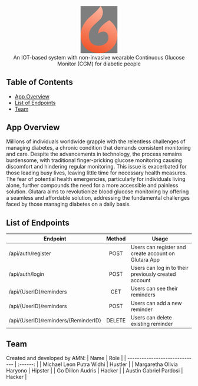 <div align="center"><img src = "assets/glutara.png" width = 20% height= 20%></div>

<div align="center">
An IOT-based system with non-invasive wearable Continuous Glucose Monitor (CGM) for diabetic people
</div>

## Table of Contents

- [App Overview](#app-overview)
- [List of Endpoints](#list-of-endpoints)
- [Team](#team)

## App Overview
Millions of individuals worldwide grapple with the relentless challenges of managing diabetes, a chronic condition that demands consistent monitoring and care. Despite the advancements in technology, the process remains burdensome, with traditional finger-pricking glucose monitoring causing discomfort and hindering regular monitoring. This issue is exacerbated for those leading busy lives, leaving little time for necessary health measures. The fear of potential health emergencies, particularly for individuals living alone, further
compounds the need for a more accessible and painless solution. Glutara aims to revolutionize
blood glucose monitoring by offering a seamless and affordable solution, addressing the
fundamental challenges faced by those managing diabetes on a daily basis.

## List of Endpoints

| Endpoint                             |  Method  |   Usage  |
| ------------------------------------ | :------: | -------- |
| /api/auth/register                   | POST     | Users can register and create account on Glutara App
| /api/auth/login                      | POST     | Users can log in to their previously created account
| /api/{UserID}/reminders              | GET      | Users can see their reminders
| /api/{UserID}/reminders              | POST     | Users can add a new reminder
| /api/{UserID}/reminders/{ReminderID} | DELETE   | Users can delete existing reminder

## Team

Created and developed by AMN:
| Name                           |   Role   |
| ------------------------------ | :------: |
| Michael Leon Putra Widhi       | Hustler  |
| Margaretha Olivia Haryono      | Hipster  |
| Go Dillon Audris               | Hacker   |
| Austin Gabriel Pardosi         | Hacker   |
